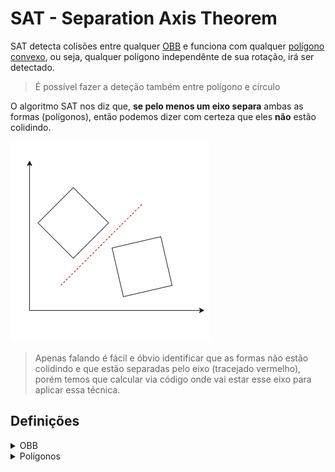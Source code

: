 # SAT - Separation Axis Theorem

SAT detecta colisões entre qualquer [OBB](#obb) e funciona com qualquer [polígono](#poligons-definition) [convexo](#poligons-definition), ou seja, qualquer polígono independênte de sua rotação, irá ser detectado.

> É possível fazer a deteção também entre polígono e círculo

O algoritmo SAT nos diz que, **se pelo menos um eixo separa** ambas as formas (polígonos), então podemos dizer com certeza que eles **não** estão colidindo.

![](SAT-definition.png)

> Apenas falando é fácil e óbvio identificar que as formas não estão colidindo e que estão separadas pelo eixo (tracejado vermelho), porém temos que calcular via código onde vai estar esse eixo para aplicar essa técnica.

## Definições
<details>
<summary id="obb">OBB</summary>
<br />

OBB - Oriented Bounding Boxes | Caixas que podem estar rotacionadas/não orientadas em seu eixo.

![](OBB.png)

---

</details>


<details>
<summary id="poligons-definition">Polígonos</summary>
<br />

É uma linha fechada inteiramente formada por segmentos de reta que não se cruzam, exceto em suas extremidades.

Note na figura abaixo que apenas o último desenho da direita é um polígono, pois o primeiro não está fechado e o segundo seus **segmentos de reta** se cruzam:

> **Segmento de reta**: Uma linha que é limitada por dois pontos, A e B.

![](polygon.png)

### Polígonos convexos e não convexos

Um polígono é chamado convexo quando, dados os pontos A e B em seu interior, o segmento AB está totalmente contido no interior do polígono, independentemente da posição dos pontos AB. Dessa forma, é impossível encontrar dois pontos AB no interior do polígono, de modo que pelo menos um ponto do segmento AB esteja no exterior desse polígono.

No caso de encontrar, pelo menos, um segmento AB com ao menos um ponto no **exterior do polígono**, então essa figura é chamada *não convexa*.

![](convex__not-convex.png)

---

</details>
